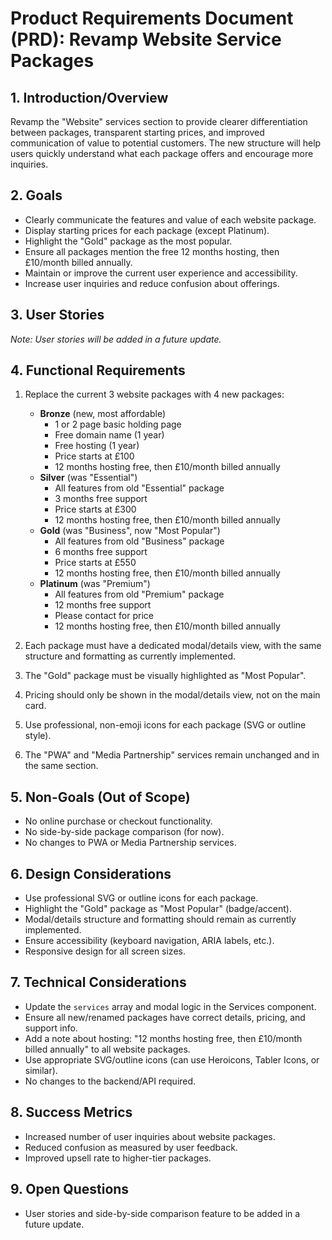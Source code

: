 # Product Requirements Document (PRD): Revamp Website Service Packages

## 1. Introduction/Overview

Revamp the "Website" services section to provide clearer differentiation between packages, transparent starting prices, and improved communication of value to potential customers. The new structure will help users quickly understand what each package offers and encourage more inquiries.

## 2. Goals

- Clearly communicate the features and value of each website package.
- Display starting prices for each package (except Platinum).
- Highlight the "Gold" package as the most popular.
- Ensure all packages mention the free 12 months hosting, then £10/month billed annually.
- Maintain or improve the current user experience and accessibility.
- Increase user inquiries and reduce confusion about offerings.

## 3. User Stories

*Note: User stories will be added in a future update.*

## 4. Functional Requirements

1. Replace the current 3 website packages with 4 new packages:
   - **Bronze** (new, most affordable)
     - 1 or 2 page basic holding page
     - Free domain name (1 year)
     - Free hosting (1 year)
     - Price starts at £100
     - 12 months hosting free, then £10/month billed annually
   - **Silver** (was "Essential")
     - All features from old "Essential" package
     - 3 months free support
     - Price starts at £300
     - 12 months hosting free, then £10/month billed annually
   - **Gold** (was "Business", now "Most Popular")
     - All features from old "Business" package
     - 6 months free support
     - Price starts at £550
     - 12 months hosting free, then £10/month billed annually
   - **Platinum** (was "Premium")
     - All features from old "Premium" package
     - 12 months free support
     - Please contact for price
     - 12 months hosting free, then £10/month billed annually

2. Each package must have a dedicated modal/details view, with the same structure and formatting as currently implemented.

3. The "Gold" package must be visually highlighted as "Most Popular".

4. Pricing should only be shown in the modal/details view, not on the main card.

5. Use professional, non-emoji icons for each package (SVG or outline style).

6. The "PWA" and "Media Partnership" services remain unchanged and in the same section.

## 5. Non-Goals (Out of Scope)

- No online purchase or checkout functionality.
- No side-by-side package comparison (for now).
- No changes to PWA or Media Partnership services.

## 6. Design Considerations

- Use professional SVG or outline icons for each package.
- Highlight the "Gold" package as "Most Popular" (badge/accent).
- Modal/details structure and formatting should remain as currently implemented.
- Ensure accessibility (keyboard navigation, ARIA labels, etc.).
- Responsive design for all screen sizes.

## 7. Technical Considerations

- Update the `services` array and modal logic in the Services component.
- Ensure all new/renamed packages have correct details, pricing, and support info.
- Add a note about hosting: "12 months hosting free, then £10/month billed annually" to all website packages.
- Use appropriate SVG/outline icons (can use Heroicons, Tabler Icons, or similar).
- No changes to the backend/API required.

## 8. Success Metrics

- Increased number of user inquiries about website packages.
- Reduced confusion as measured by user feedback.
- Improved upsell rate to higher-tier packages.

## 9. Open Questions

- User stories and side-by-side comparison feature to be added in a future update. 